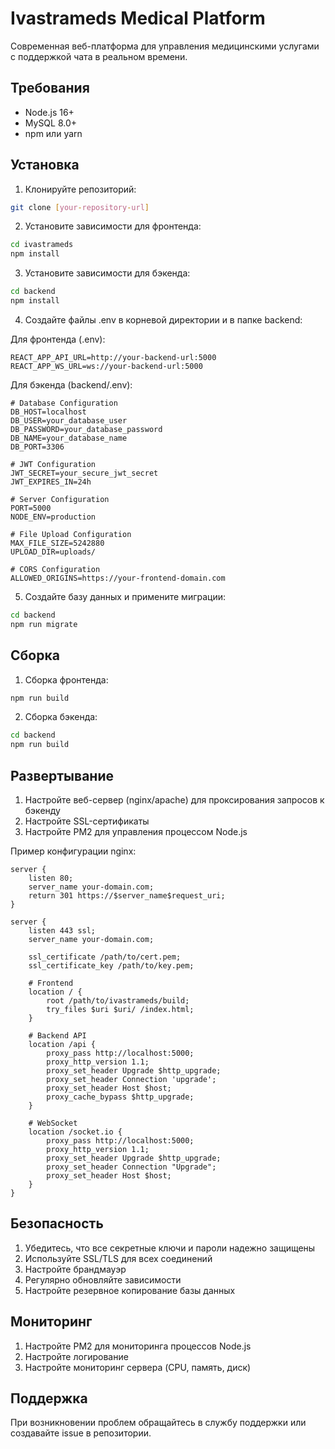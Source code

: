 # Ivastrameds Medical Platform

Современная веб-платформа для управления медицинскими услугами с поддержкой чата в реальном времени.

## Требования

- Node.js 16+ 
- MySQL 8.0+
- npm или yarn

## Установка

1. Клонируйте репозиторий:
```bash
git clone [your-repository-url]
```

2. Установите зависимости для фронтенда:
```bash
cd ivastrameds
npm install
```

3. Установите зависимости для бэкенда:
```bash
cd backend
npm install
```

4. Создайте файлы .env в корневой директории и в папке backend:

Для фронтенда (.env):
```
REACT_APP_API_URL=http://your-backend-url:5000
REACT_APP_WS_URL=ws://your-backend-url:5000
```

Для бэкенда (backend/.env):
```
# Database Configuration
DB_HOST=localhost
DB_USER=your_database_user
DB_PASSWORD=your_database_password
DB_NAME=your_database_name
DB_PORT=3306

# JWT Configuration
JWT_SECRET=your_secure_jwt_secret
JWT_EXPIRES_IN=24h

# Server Configuration
PORT=5000
NODE_ENV=production

# File Upload Configuration
MAX_FILE_SIZE=5242880
UPLOAD_DIR=uploads/

# CORS Configuration
ALLOWED_ORIGINS=https://your-frontend-domain.com
```

5. Создайте базу данных и примените миграции:
```bash
cd backend
npm run migrate
```

## Сборка

1. Сборка фронтенда:
```bash
npm run build
```

2. Сборка бэкенда:
```bash
cd backend
npm run build
```

## Развертывание

1. Настройте веб-сервер (nginx/apache) для проксирования запросов к бэкенду
2. Настройте SSL-сертификаты
3. Настройте PM2 для управления процессом Node.js

Пример конфигурации nginx:
```nginx
server {
    listen 80;
    server_name your-domain.com;
    return 301 https://$server_name$request_uri;
}

server {
    listen 443 ssl;
    server_name your-domain.com;

    ssl_certificate /path/to/cert.pem;
    ssl_certificate_key /path/to/key.pem;

    # Frontend
    location / {
        root /path/to/ivastrameds/build;
        try_files $uri $uri/ /index.html;
    }

    # Backend API
    location /api {
        proxy_pass http://localhost:5000;
        proxy_http_version 1.1;
        proxy_set_header Upgrade $http_upgrade;
        proxy_set_header Connection 'upgrade';
        proxy_set_header Host $host;
        proxy_cache_bypass $http_upgrade;
    }

    # WebSocket
    location /socket.io {
        proxy_pass http://localhost:5000;
        proxy_http_version 1.1;
        proxy_set_header Upgrade $http_upgrade;
        proxy_set_header Connection "Upgrade";
        proxy_set_header Host $host;
    }
}
```

## Безопасность

1. Убедитесь, что все секретные ключи и пароли надежно защищены
2. Используйте SSL/TLS для всех соединений
3. Настройте брандмауэр
4. Регулярно обновляйте зависимости
5. Настройте резервное копирование базы данных

## Мониторинг

1. Настройте PM2 для мониторинга процессов Node.js
2. Настройте логирование
3. Настройте мониторинг сервера (CPU, память, диск)

## Поддержка

При возникновении проблем обращайтесь в службу поддержки или создавайте issue в репозитории.
